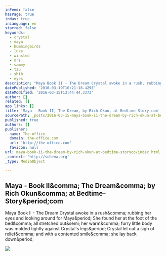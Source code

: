 ```yaml
---
inFeed: false
hasPage: true
inNav: true
inLanguage: en
starred: false
keywords:
  - crystal
  - maya
  - hummingbirds
  - luke
  - winsted
  - mrs
  - sammy
  - tzu
  - shih
  - eyes
description: "Maya Book II - The Dream Crystal awoke in a rush, rubbing her eyes and looking around for Maya. She found her at the foot of the bed, all stretched out; her warm, furry little body was molded tightly against Crystal's legs. Crystal let out a sigh of relief, and with a contented smile, she lay back down."
datePublished: '2016-03-19T10:21:18.429Z'
dateModified: '2016-03-15T13:44:44.337Z'
author: []
related: []
app_links: []
title: 'Maya - Book II, The Dream, by Rich Okun, at Bedtime-Story.com'
sourcePath: _posts/2016-03-15-maya-book-ii-the-dream-by-rich-okun-at-bedtime-storyco.md
published: true
authors: []
publisher:
  name: The-office
  domain: the-office.com
  url: 'http://the-office.com'
  favicon: null
url: maya-book-ii-the-dream-by-rich-okun-at-bedtime-storyco/index.html
_context: 'http://schema.org'
_type: MediaObject

---
```

<article style=""><h1>Maya - Book II&amp;comma; The Dream&amp;comma; by Rich Okun&amp;comma; at Bedtime-Story&amp;period;com</h1><p>Maya Book II - The Dream Crystal awoke in a rush&amp;comma; rubbing her eyes and looking around for Maya&amp;period; She found her at the foot of the bed&amp;comma; all stretched out&amp;semi; her warm&amp;comma; furry little body was molded tightly against Crystal's legs&amp;period; Crystal let out a sigh of relief&amp;comma; and with a contented smile&amp;comma; she lay back down&amp;period;</p><img src="http://the-office.com/bedtime-story/maya2-3.jpg" /></article>